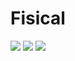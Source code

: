 # Fisical
<img src='https://user-images.githubusercontent.com/46289656/100534199-db2cbc00-31d1-11eb-964b-c93962448382.png' width='' heigth=''>
<img src='https://user-images.githubusercontent.com/46289656/100534219-08796a00-31d2-11eb-9d02-1e631837e775.png' heigth='' heigth=''>
<img src='https://user-images.githubusercontent.com/46289656/100534253-5e4e1200-31d2-11eb-8a49-150073ccff47.png'>
